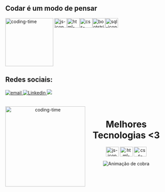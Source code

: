 </div>

##  Codar é um modo de pensar
<div style="display: flex; justificar-conteúdo: espaço entre;"> <br>
  <img align="left"height="150" alt="coding-time" src="code.gif">
  <img align="center" height="30" width="40" alt="js-icon" src="https://img.shields.io/badge/JavaScript-F7DF1E?style=for-the-badge&logo=javascript&logoColor=black">
  <img align="center" height="30" width="40" alt="html-icon" src="https://img.shields.io/badge/HTML-239120?style=for-the-badge&logo=html5&logoColor=white">
  <img align="center" height="30" width="40" alt="css-icon" src="https://img.shields.io/badge/CSS-239120?&style=for-the-badge&logo=css3&logoColor=white">
  <img align="center" height="30" width="40" alt="bootstrip-icon" src="https://img.shields.io/badge/Bootstrap-563D7C?style=for-the-badge&logo=bootstrap&logoColor=white">
  <img align="center" height="30" width="40" alt="sql-icon" src="https://img.shields.io/badge/Microsoft_SQL_Server-CC2927?style=for-the-badge&logo=microsoft-sql-server&logoColor=white">
</div>

##  Redes sociais:
<div>
  <a href = "Sansão Vieira: vieirasansao42@gmail.com">
    <img src="https://img.shields.io/badge/Gmail-D14836?style=for-the-badge&logo=gmail&logoColor=white" alt="email">
  </a>
  <a href = "	https://img.shields.io/badge/LinkedIn-0077B5?style=for-the-badge&logo=linkedin&logoColor=white">
    <img src="https://img.shields.io/badge/LinkedIn-0077B5?style=for-the-badge&logo=linkedin&logoColor=white" alt="Linkedin">
  </a>
  <a href = "Sansão Slow: +55(11)93905-1373">
    <img src="https://img.shields.io/badge/WhatsApp-25D366?style=for-the-badge&logo=whatsapp&logoColor=white">
  </a>
</div>
<br>

<div align="center">
  <div style="display: inline_block"><br>
    <img align="left" height="250" alt="coding-time" src=https://media.giphy.com/media/PI3QGKFN6XZUCMMqJm/giphy.gif>
    <h1 align="center">Melhores Tecnologias <3</h1>
    <img align="center" height="30" width="40" alt="js-icon" src="https://www.flaticon.com/br/icone-gratis/script-java_1199124?term=javascript&page=1&position=3&page=1&position=3&related_id=1199124&origin=search">
    <img align="center" height="30" width="40" alt="html-icon" src="https://www.flaticon.com/br/icone-gratis/html-5_888859?term=html&page=1&position=31&page=1&position=31&related_id=888859&origin=search">
    <img align="center" height="30" width="40" alt="css-icon" src="https://www.flaticon.com/br/icone-gratis/css_888847?term=css&page=1&position=6&page=1&position=6&related_id=888847&origin=search">
   </div>

![ Animação de cobra ](https://github.com/sansaovieira/sansaovieira/blob/output/github-contribution-grid-snake.svg)
